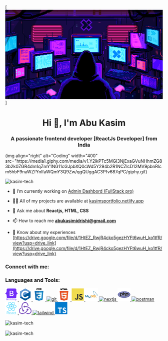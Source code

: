 [![MasterHead](https://github.com/Kasim-Tech/Kasim-Tech/blob/main/GitBanner.gif?raw=true)]
<h1 align="center">Hi 👋, I'm Abu Kasim</h1>
<h3 align="center">A passionate frontend developer [ReactJs Developer] from India</h3>
(img align="right" alt="Coding" width="400" src="https://media1.giphy.com/media/v1.Y2lkPTc5MGI3NjExaGVuNHhmZG83b2k0ZGR4dm1qZmY1NG11cGJpbXQ0cWd5Y294b2R1NCZlcD12MV9pbnRlcm5hbF9naWZfYnlfaWQmY3Q9Zw/qgQUggAC3Pfv687qPC/giphy.gif)

<p align="left"> <img src="https://komarev.com/ghpvc/?username=kasim-tech&label=Profile%20views&color=0e75b6&style=flat" alt="kasim-tech" /> </p>

- 🔭 I’m currently working on [Admin Dashbord (FullStack pro)](https://brilliant-lolly-ea97a3.netlify.app/)

- 👨‍💻 All of my projects are available at [kasimsportfolio.netlify.app](kasimsportfolio.netlify.app)

- 💬 Ask me about **Reactjs, HTML, CSS**

- 📫 How to reach me **abukasimidrishi@gmail.com**

- 📄 Know about my experiences [https://drive.google.com/file/d/1HtEZ_RwjR4cko5gezHYFt6wuH_ko1tfR/view?usp=drive_link](https://drive.google.com/file/d/1HtEZ_RwjR4cko5gezHYFt6wuH_ko1tfR/view?usp=drive_link)

<h3 align="left">Connect with me:</h3>
<p align="left">
</p>

<h3 align="left">Languages and Tools:</h3>
<p align="left"> <a href="https://getbootstrap.com" target="_blank" rel="noreferrer"> <img src="https://raw.githubusercontent.com/devicons/devicon/master/icons/bootstrap/bootstrap-plain-wordmark.svg" alt="bootstrap" width="40" height="40"/> </a> <a href="https://www.cprogramming.com/" target="_blank" rel="noreferrer"> <img src="https://raw.githubusercontent.com/devicons/devicon/master/icons/c/c-original.svg" alt="c" width="40" height="40"/> </a> <a href="https://www.w3schools.com/css/" target="_blank" rel="noreferrer"> <img src="https://raw.githubusercontent.com/devicons/devicon/master/icons/css3/css3-original-wordmark.svg" alt="css3" width="40" height="40"/> </a> <a href="https://git-scm.com/" target="_blank" rel="noreferrer"> <img src="https://www.vectorlogo.zone/logos/git-scm/git-scm-icon.svg" alt="git" width="40" height="40"/> </a> <a href="https://www.w3.org/html/" target="_blank" rel="noreferrer"> <img src="https://raw.githubusercontent.com/devicons/devicon/master/icons/html5/html5-original-wordmark.svg" alt="html5" width="40" height="40"/> </a> <a href="https://developer.mozilla.org/en-US/docs/Web/JavaScript" target="_blank" rel="noreferrer"> <img src="https://raw.githubusercontent.com/devicons/devicon/master/icons/javascript/javascript-original.svg" alt="javascript" width="40" height="40"/> </a> <a href="https://www.mysql.com/" target="_blank" rel="noreferrer"> <img src="https://raw.githubusercontent.com/devicons/devicon/master/icons/mysql/mysql-original-wordmark.svg" alt="mysql" width="40" height="40"/> </a> <a href="https://nextjs.org/" target="_blank" rel="noreferrer"> <img src="https://cdn.worldvectorlogo.com/logos/nextjs-2.svg" alt="nextjs" width="40" height="40"/> </a> <a href="https://www.php.net" target="_blank" rel="noreferrer"> <img src="https://raw.githubusercontent.com/devicons/devicon/master/icons/php/php-original.svg" alt="php" width="40" height="40"/> </a> <a href="https://postman.com" target="_blank" rel="noreferrer"> <img src="https://www.vectorlogo.zone/logos/getpostman/getpostman-icon.svg" alt="postman" width="40" height="40"/> </a> <a href="https://reactjs.org/" target="_blank" rel="noreferrer"> <img src="https://raw.githubusercontent.com/devicons/devicon/master/icons/react/react-original-wordmark.svg" alt="react" width="40" height="40"/> </a> <a href="https://redux.js.org" target="_blank" rel="noreferrer"> <img src="https://raw.githubusercontent.com/devicons/devicon/master/icons/redux/redux-original.svg" alt="redux" width="40" height="40"/> </a> <a href="https://tailwindcss.com/" target="_blank" rel="noreferrer"> <img src="https://www.vectorlogo.zone/logos/tailwindcss/tailwindcss-icon.svg" alt="tailwind" width="40" height="40"/> </a> <a href="https://www.typescriptlang.org/" target="_blank" rel="noreferrer"> <img src="https://raw.githubusercontent.com/devicons/devicon/master/icons/typescript/typescript-original.svg" alt="typescript" width="40" height="40"/> </a> </p>

<p><img align="center" src="https://github-readme-stats.vercel.app/api/top-langs?username=kasim-tech&show_icons=true&locale=en&layout=compact" alt="kasim-tech" /></p>

<p><img align="center" src="https://github-readme-streak-stats.herokuapp.com/?user=kasim-tech&" alt="kasim-tech" /></p>
